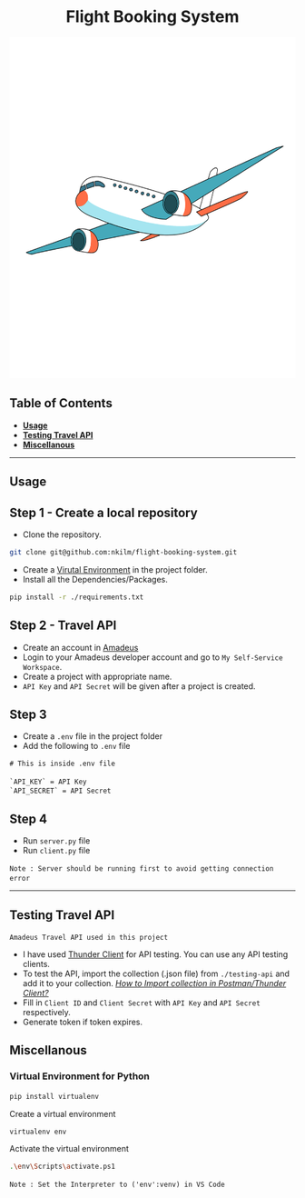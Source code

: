 
<h1 align="center"> Flight Booking System </h1>
<img src="./data/flight.png" alt="drawing" width="800" height="600"/>

## Table of Contents
- [**Usage**](#usage)
- [**Testing Travel API**](#travel-api)
- [**Miscellanous**](#miscellanous)
***
## Usage

## Step 1 - Create a local repository
- Clone the repository.

```bash
git clone git@github.com:nkilm/flight-booking-system.git
```
- Create a [Virutal Environment](#virtual-environment) in the project folder.
- Install all the Dependencies/Packages.
```bash
pip install -r ./requirements.txt
```

## Step 2 - Travel API
- Create an account in [Amadeus](https://developers.amadeus.com/)
- Login to your Amadeus developer account and go to `My Self-Service Workspace`. 
- Create a project with appropriate name.
- `API Key` and `API Secret` will be given after a project is created.

## Step 3 
- Create a `.env` file in the project folder 
- Add the following to `.env` file 

```env
# This is inside .env file

`API_KEY` = API Key
`API_SECRET` = API Secret 
```
## Step 4 
- Run `server.py` file
- Run `client.py` file 
  
`Note : Server should be running first to avoid getting connection error`
***

## Testing Travel API
`Amadeus Travel API used in this project`
- I have used [Thunder Client](https://marketplace.visualstudio.com/items?itemName=rangav.vscode-thunder-client) for API testing. You can use any API testing clients.
- To test the API, import the collection (.json file) from `./testing-api` and add it to your collection.
[*How to Import collection in Postman/Thunder Client?*](https://github.com/rangav/thunder-client-support#:~:text=How%20to%20Import,or%20Open%20API.)
- Fill in `Client ID` and `Client Secret` with `API Key` and `API Secret` respectively.
- Generate token if token expires.
## Miscellanous
### Virtual Environment for Python

```bash 
pip install virtualenv
```
Create a virtual environment 
```bash 
virtualenv env 
```

Activate the virtual environment 
```bash
.\env\Scripts\activate.ps1
```
`Note : Set the Interpreter to ('env':venv) in VS Code`